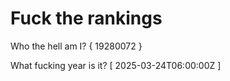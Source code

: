 # Fuck the rankings

Who the hell am I?
{ 19280072 }

What fucking year is it?
[ 2025-03-24T06:00:00Z ]
